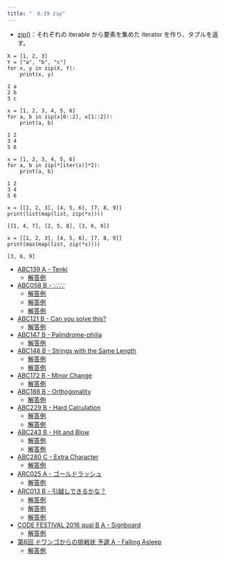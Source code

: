```yaml
---
title: "　6.19 zip"
---
```


* [zip()](https://docs.python.org/ja/3/library/functions.html#zip)：それぞれの iterable から要素を集めた iterator を作り、タプルを返す。

```python:サンプルコード
X = [1, 2, 3]
Y = ["a", "b", "c"]
for x, y in zip(X, Y):
    print(x, y)
```

```text:実行結果
1 a
2 b
3 c
```

```python:サンプルコード
x = [1, 2, 3, 4, 5, 6]
for a, b in zip(x[0::2], x[1::2]):
    print(a, b)
```

```text:実行結果
1 2
3 4
5 6
```

```python:サンプルコード
x = [1, 2, 3, 4, 5, 6]
for a, b in zip(*[iter(x)]*2):
    print(a, b)
```

```text:実行結果
1 2
3 4
5 6
```

```python:サンプルコード
x = [[1, 2, 3], [4, 5, 6], [7, 8, 9]]
print(list(map(list, zip(*x))))
```

```text:実行結果
[[1, 4, 7], [2, 5, 8], [3, 6, 9]]
```

```python:サンプルコード
x = [[1, 2, 3], [4, 5, 6], [7, 8, 9]]
print(max(map(list, zip(*x))))
```

```text:実行結果
[3, 6, 9]
```

- [ABC139 A - Tenki](https://atcoder.jp/contests/abc139/tasks/abc139_a)
    - [解答例](https://atcoder.jp/contests/abc139/submissions/17503080)
- [ABC058 B - ∵∴∵](https://atcoder.jp/contests/abc058/tasks/abc058_b)
    - [解答例](https://atcoder.jp/contests/abc058/submissions/14933871)
    - [解答例](https://atcoder.jp/contests/abc058/submissions/18082880)
    - [解答例](https://atcoder.jp/contests/abc058/submissions/18082937)
- [ABC121 B - Can you solve this?](https://atcoder.jp/contests/abc121/tasks/abc121_b)
    - [解答例](https://atcoder.jp/contests/abc121/submissions/18082922)
- [ABC147 B - Palindrome-philia](https://atcoder.jp/contests/abc147/tasks/abc147_b)
    - [解答例](https://atcoder.jp/contests/abc147/submissions/18083200)
- [ABC148 B - Strings with the Same Length](https://atcoder.jp/contests/abc148/tasks/abc148_b)
    - [解答例](https://atcoder.jp/contests/abc148/submissions/17773996)
    - [解答例](https://atcoder.jp/contests/abc148/submissions/15565925)
- [ABC172 B - Minor Change](https://atcoder.jp/contests/abc172/tasks/abc172_b)
    - [解答例](https://atcoder.jp/contests/abc172/submissions/14781465)
- [ABC188 B - Orthogonality](https://atcoder.jp/contests/abc188/tasks/abc188_b)
    - [解答例](https://atcoder.jp/contests/abc188/submissions/21279490)
- [ABC229 B - Hard Calculation](https://atcoder.jp/contests/abc229/tasks/abc229_b)
    - [解答例](https://atcoder.jp/contests/abc229/submissions/28883595)
    - [解答例](https://atcoder.jp/contests/abc229/submissions/28883627)
- [ABC243 B - Hit and Blow](https://atcoder.jp/contests/abc243/tasks/abc243_b)
    - [解答例](https://atcoder.jp/contests/abc243/submissions/30112953)
    - [解答例](https://atcoder.jp/contests/abc243/submissions/30113013)
- [ABC280 C - Extra Character](https://atcoder.jp/contests/abc280/tasks/abc280_c)
    - [解答例](https://atcoder.jp/contests/abc280/submissions/37119761)
- [ARC025 A - ゴールドラッシュ](https://atcoder.jp/contests/arc025/tasks/arc025_1)
    - [解答例](https://atcoder.jp/contests/arc025/submissions/18083047)
- [ARC013 B - 引越しできるかな？](https://atcoder.jp/contests/arc013/tasks/arc013_2)
    - [解答例](https://atcoder.jp/contests/arc013/submissions/18083072)
    - [解答例](https://atcoder.jp/contests/arc013/submissions/18083075)
    - [解答例](https://atcoder.jp/contests/arc013/submissions/18083087)
- [CODE FESTIVAL 2016 qual B A - Signboard](https://atcoder.jp/contests/code-festival-2016-qualb/tasks/codefestival_2016_qualB_a)
    - [解答例](https://atcoder.jp/contests/code-festival-2016-qualb/submissions/18083150)
- [第6回 ドワンゴからの挑戦状 予選 A - Falling Asleep](https://atcoder.jp/contests/dwacon6th-prelims/tasks/dwacon6th_prelims_a)
    - [解答例](https://atcoder.jp/contests/dwacon6th-prelims/submissions/17748336)